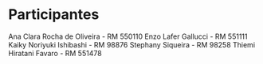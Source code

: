 # Participantes 
Ana Clara Rocha de Oliveira - RM 550110
Enzo Lafer Gallucci - RM 551111
Kaiky Noriyuki Ishibashi - RM 98876
Stephany Siqueira - RM 98258
Thiemi Hiratani Favaro - RM 551478
